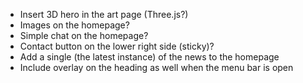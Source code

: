 - Insert 3D hero in the art page (Three.js?)
- Images on the homepage?
- Simple chat on the homepage?
- Contact button on the lower right side (sticky)?
- Add a single (the latest instance) of the news to the homepage
- Include overlay on the heading as well when the menu bar is open